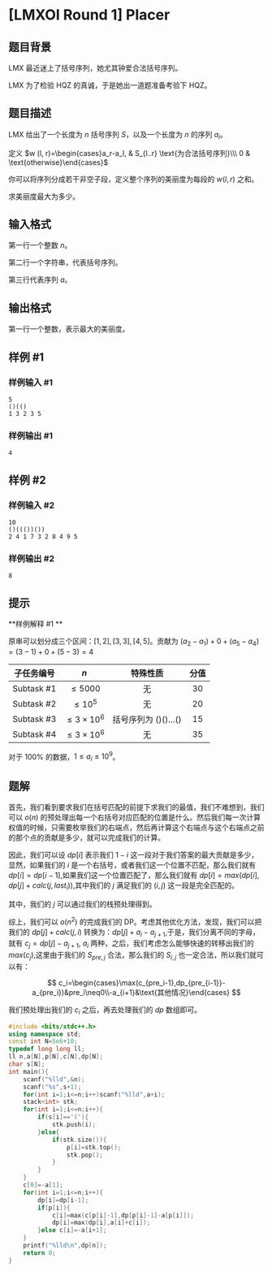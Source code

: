 # [LMXOI Round 1] Placer

## 题目背景

LMX 最近迷上了括号序列，她尤其钟爱合法括号序列。

LMX 为了检验 HQZ 的真诚，于是她出一道题准备考验下 HQZ。

## 题目描述

LMX 给出了一个长度为 $n$ 括号序列 $S$，以及一个长度为 $n$ 的序列 $a_i$。

定义 $w (l, r)=\begin{cases}a_r-a_l, & S_{l..r} \text{为合法括号序列}\\\ 0 & \text{otherwise}\end{cases}$

你可以将序列分成若干非空子段，定义整个序列的美丽度为每段的 $w(l , r)$ 之和。

求美丽度最大为多少。

## 输入格式

第一行一个整数 $n$。

第二行一个字符串，代表括号序列。

第三行代表序列 $a$。

## 输出格式

第一行一个整数，表示最大的美丽度。

## 样例 #1

### 样例输入 #1

```
5
()(()
1 3 2 3 5
```

### 样例输出 #1

```
4
```

## 样例 #2

### 样例输入 #2

```
10
()((())())
2 4 1 7 3 2 8 4 9 5
```

### 样例输出 #2

```
8
```

## 提示

**样例解释 #1 **

原串可以划分成三个区间：$[1,2],[3,3],[4,5]$。贡献为 $(a_2-a_1)+0+(a_5-a_4)=(3-1)+0+(5-3)=4$

| 子任务编号 | $n$ | 特殊性质 | 分值 |
| :--------: | :--------: | :-------------: | :--: |
| Subtask #1 | $\le 5000$ | 无 | $30$ |
| Subtask #2 | $\le 10 ^ 5$ | 无 | $20$ |
| Subtask #3 | $\le 3 \times 10 ^ 6$ | 括号序列为 $()()\dots()$ | $15$ |
| Subtask #4 | $\le 3 \times 10 ^ 6$ | 无 | $35$ |

对于 $100\%$ 的数据，$1\le a_i \le 10^9$。

## 题解
首先，我们看到要求我们在括号匹配的前提下求我们的最值，我们不难想到，我们可以 $o(n)$ 的预处理出每一个右括号对应匹配的位置是什么。然后我们每一次计算权值的时候，只需要枚举我们的右端点，然后再计算这个右端点与这个右端点之前的那个点的贡献是多少，就可以完成我们的计算。

因此，我们可以设 $dp[i]$ 表示我们 $1-i$ 这一段对于我们答案的最大贡献是多少，显然，如果我们的 $i$ 是一个右括号，或者我们这一个位置不匹配，那么我们就有 $dp[i]=dp[i-1]$,如果我们这一个位置匹配了，那么我们就有 $dp[i]=max(dp[i],dp[j]+calc(j,last_{i}))$,其中我们的 $j$ 满足我们的 $(i,j)$ 这一段是完全匹配的。

其中，我们的 $j$ 可以通过我们的栈预处理得到。

综上，我们可以 $o(n^2)$ 的完成我们的 DP。考虑其他优化方法，发现，我们可以把我们的 $dp[j]+calc(j,i)$ 转换为：$dp[j]+a_{i}-a_{j+1}$,于是，我们分离不同的字母，就有 $c_{j}=dp[j]-a_{j+1}$, $a_i$ 两种，之后，我们考虑怎么能够快速的转移出我们的 $max(c_j)$,这里由于我们的 $S_{pre,j}$ 合法，那么我们的 $S_{i,j}$ 也一定合法，所以我们就可以有：

$$
c_i=\begin{cases}\max(c_{pre_i-1},dp_{pre_{i-1}}-a_{pre_i})&pre_i\neq0\\-a_{i+1}&\text{其他情况}\end{cases}
$$

我们预处理出我们的 $c_i$ 之后，再去处理我们的 $dp$ 数组即可。

```cpp
#include <bits/stdc++.h>
using namespace std;
const int N=5e6+10;
typedef long long ll;
ll n,a[N],p[N],c[N],dp[N];
char s[N];
int main(){
    scanf("%lld",&n);
    scanf("%s",s+1);
    for(int i=1;i<=n;i++)scanf("%lld",a+i);
    stack<int> stk;
	for(int i=1;i<=n;i++){
        if(s[i]=='('){
        	stk.push(i);
		}else{
			if(stk.size()){
				p[i]=stk.top();
				stk.pop(); 
			}
		}
	}
    c[0]=-a[1];
    for(int i=1;i<=n;i++){
        dp[i]=dp[i-1];
        if(p[i]){
            c[i]=max(c[p[i]-1],dp[p[i]-1]-a[p[i]]);
            dp[i]=max(dp[i],a[i]+c[i]);
        }else c[i]=-a[i+1];
    }
    printf("%lld\n",dp[n]);
    return 0;
}

```

